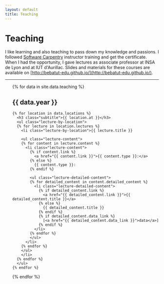 ```yaml
---
layout: default
title: Teaching
---
```


# Teaching

I like learning and also teaching to pass down my knowledge and passions. I followed [Software Carpentry](https://software-carpentry.org/) instructor 
training and get the certificate.
When I had the opportunity, I gave lectures as associate professor at INSA de Lyon and at IUT d'Aurillac. Slides and materials for these courses are available on [http://bebatut-edu.github.io/](http://bebatut-edu.github.io/).

---

<ul class="lectures">
  {% for data in site.data.teaching %}
    <h2 class="title">{{ data.year }}</h2>

    {% for location in data.locations %}
      <h3 class="subtitle">{{ location.at }}</h3>
      <ul class="lecture-by-location">
      {% for lecture in location.lectures %}
        <li class="lecture-by-location">{{ lecture.title }}
        
        <ul class="lecture-content">
        {% for content in lecture.content %} 
          <li class="lecture-content">
            {% if content.link %}
              <a href="{{ content.link }}">{{ content.type }}:</a>
            {% else %}
              {{ content.type }}:
            {% endif %}
            
            <ul class="lecture-detailed-content">
            {% for detailed_content in content.detailed_content %}
              <li class="lecture-detailed-content"> 
                {% if detailed_content.link %}
                  <a href="{{ detailed_content.link }}">{{ detailed_content.title }}</a>
                {% else %}
                  {{ detailed_content.title }}
                {% endif %}
                {% if detailed_content.data_link %}
                  [<a href="{{ detailed_content.data_link }}">data</a>]
                {% endif %}
              </li>
            {% endfor %}
            </ul>
          </li>
        {% endfor %}
        </ul>
        </li>
      {% endfor %}
      </ul>
    {% endfor %}
  {% endfor %}
</ul> 